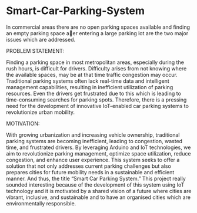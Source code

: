 # Smart-Car-Parking-System
In commercial areas there are no open parking spaces available and finding an empty parking space a􀅌er entering a large parking lot are the two major issues which are addressed.

PROBLEM STATEMENT:

Finding a parking space in most metropolitan areas, especially during the rush hours, is difficult for drivers. Difficulty arises from not knowing where the available spaces, may be at that time traffic congestion may occur. Traditional parking systems often lack real-time data and intelligent management capabilities, resulting in inefficient utilization of parking resources. Even the drivers get frustrated due to this which is leading to time-consuming searches for parking spots. Therefore, there is a pressing need for the development of innovative IoT-enabled car parking systems to revolutionize urban mobility.

MOTIVATION:

With growing urbanization and increasing vehicle ownership, traditional parking systems are   becoming inefficient, leading to congestion, wasted time, and frustrated drivers. By leveraging Arduino and IoT technologies, we aim to revolutionize parking management, optimize space utilization, reduce congestion, and enhance user experience. This system seeks to offer a solution that not only addresses current parking challenges but also prepares cities for future mobility needs in a sustainable and efficient manner. And thus, the title “Smart Car Parking System.” This project really sounded interesting because of the development of this system using IoT technology and it is motivated by a shared vision of a future where cities are vibrant, inclusive, and sustainable and to have an organised cities which are environmentally responsible.
